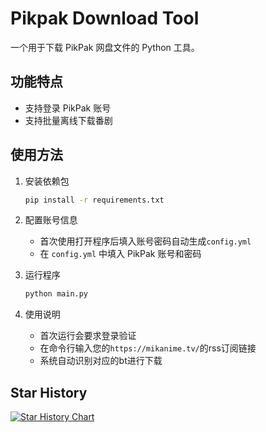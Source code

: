 # Pikpak Download Tool

一个用于下载 PikPak 网盘文件的 Python 工具。

## 功能特点

- 支持登录 PikPak 账号
- 支持批量离线下载番剧

## 使用方法

1. 安装依赖包
   ```bash
   pip install -r requirements.txt
   ```

2. 配置账号信息
   - 首次使用打开程序后填入账号密码自动生成`config.yml`
   - 在 `config.yml` 中填入 PikPak 账号和密码

3. 运行程序
   ```bash
   python main.py
   ```

4. 使用说明
   - 首次运行会要求登录验证
   - 在命令行输入您的`https://mikanime.tv/`的rss订阅链接
   - 系统自动识别对应的bt进行下载

## Star History

[![Star History Chart](https://api.star-history.com/svg?repos=mcxiedidi/Pikpak-download&type=Date)](https://www.star-history.com/#mcxiedidi/Pikpak-download&Date)

